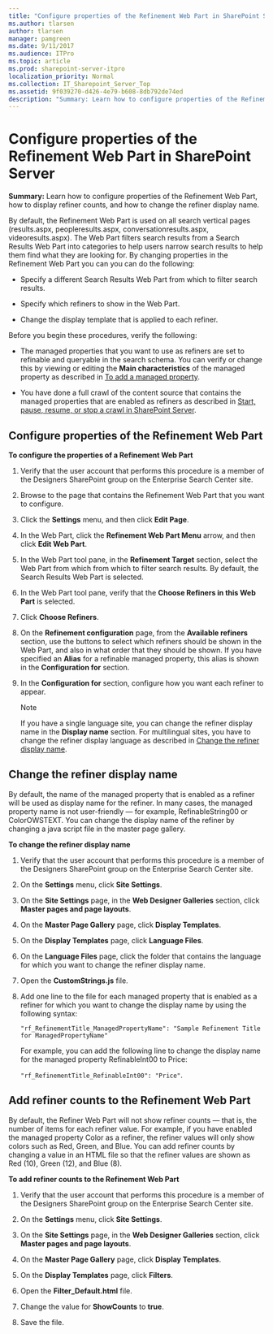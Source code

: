 ```yaml
---
title: "Configure properties of the Refinement Web Part in SharePoint Server"
ms.author: tlarsen
author: tlarsen
manager: pamgreen
ms.date: 9/11/2017
ms.audience: ITPro
ms.topic: article
ms.prod: sharepoint-server-itpro
localization_priority: Normal
ms.collection: IT_Sharepoint_Server_Top
ms.assetid: 9f039270-d426-4e79-b608-8db792de74ed
description: "Summary: Learn how to configure properties of the Refinement Web Part, how to display refiner counts, and how to change the refiner display name."
---
```


# Configure properties of the Refinement Web Part in SharePoint Server

 **Summary:** Learn how to configure properties of the Refinement Web Part, how to display refiner counts, and how to change the refiner display name. 
  
By default, the Refinement Web Part is used on all search vertical pages (results.aspx, peopleresults.aspx, conversationresults.aspx, videoresults.aspx). The Web Part filters search results from a Search Results Web Part into categories to help users narrow search results to help them find what they are looking for. By changing properties in the Refinement Web Part you can you can do the following:
  
- Specify a different Search Results Web Part from which to filter search results.
    
- Specify which refiners to show in the Web Part.
    
- Change the display template that is applied to each refiner.
    
Before you begin these procedures, verify the following:
  
- The managed properties that you want to use as refiners are set to refinable and queryable in the search schema. You can verify or change this by viewing or editing the **Main characteristics** of the managed property as described in [To add a managed property](manage-the-search-schema.md#proc2).
    
- You have done a full crawl of the content source that contains the managed properties that are enabled as refiners as described in [Start, pause, resume, or stop a crawl in SharePoint Server](start-pause-resume-or-stop-a-crawl.md).
    
    
## Configure properties of the Refinement Web Part
<a name="BKMK_Configure"> </a>

 **To configure the properties of a Refinement Web Part**
  
1. Verify that the user account that performs this procedure is a member of the Designers SharePoint group on the Enterprise Search Center site.
    
2. Browse to the page that contains the Refinement Web Part that you want to configure.
    
3. Click the **Settings** menu, and then click **Edit Page**.
    
4. In the Web Part, click the **Refinement Web Part Menu** arrow, and then click **Edit Web Part**. 
    
5. In the Web Part tool pane, in the **Refinement Target** section, select the Web Part from which from which to filter search results. By default, the Search Results Web Part is selected. 
    
6. In the Web Part tool pane, verify that the **Choose Refiners in this Web Part** is selected. 
    
7. Click **Choose Refiners**.
    
8. On the **Refinement configuration** page, from the **Available refiners** section, use the buttons to select which refiners should be shown in the Web Part, and also in what order that they should be shown. If you have specified an **Alias** for a refinable managed property, this alias is shown in the **Configuration for** section. 
    
9. In the **Configuration for** section, configure how you want each refiner to appear. 
    
    > [!NOTE]
    > If you have a single language site, you can change the refiner display name in the **Display name** section. For multilingual sites, you have to change the refiner display language as described in [Change the refiner display name](configure-properties-of-the-refinement-web-part.md#BKMK_DisplayName). 
  
## Change the refiner display name
<a name="BKMK_DisplayName"> </a>

By default, the name of the managed property that is enabled as a refiner will be used as display name for the refiner. In many cases, the managed property name is not user-friendly — for example, RefinableString00 or ColorOWSTEXT. You can change the display name of the refiner by changing a java script file in the master page gallery.
  
 **To change the refiner display name**
  
1.  Verify that the user account that performs this procedure is a member of the Designers SharePoint group on the Enterprise Search Center site. 
    
2. On the **Settings** menu, click **Site Settings**.
    
3. On the **Site Settings** page, in the **Web Designer Galleries** section, click **Master pages and page layouts**. 
    
4. On the **Master Page Gallery** page, click **Display Templates**.
    
5. On the **Display Templates** page, click **Language Files**.
    
6. On the **Language Files** page, click the folder that contains the language for which you want to change the refiner display name. 
    
7. Open the **CustomStrings.js** file. 
    
8. Add one line to the file for each managed property that is enabled as a refiner for which you want to change the display name by using the following syntax: 
    
     `"rf_RefinementTitle_ManagedPropertyName": "Sample Refinement Title for ManagedPropertyName"`
    
    For example, you can add the following line to change the display name for the managed property RefinableInt00 to Price: 
    
     `"rf_RefinementTitle_RefinableInt00": "Price"`.
    
## Add refiner counts to the Refinement Web Part
<a name="BKMK_AddRefinerCounts"> </a>

By default, the Refiner Web Part will not show refiner counts — that is, the number of items for each refiner value. For example, if you have enabled the managed property Color as a refiner, the refiner values will only show colors such as Red, Green, and Blue. You can add refiner counts by changing a value in an HTML file so that the refiner values are shown as Red (10), Green (12), and Blue (8).
  
 **To add refiner counts to the Refinement Web Part**
  
1.  Verify that the user account that performs this procedure is a member of the Designers SharePoint group on the Enterprise Search Center site. 
    
2. On the **Settings** menu, click **Site Settings**.
    
3. On the **Site Settings** page, in the **Web Designer Galleries** section, click **Master pages and page layouts**. 
    
4. On the **Master Page Gallery** page, click **Display Templates**.
    
5. On the **Display Templates** page, click **Filters**.
    
6. Open the **Filter_Default.html** file. 
    
7. Change the value for **ShowCounts** to **true**.
    
8. Save the file.
    

